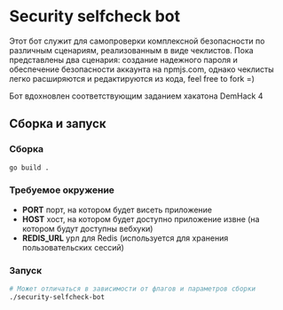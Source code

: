 # Security selfcheck bot

Этот бот служит для самопроверки комплексной безопасности по различным сценариям, реализованным в виде чеклистов. Пока представлены два сценария: создание надежного пароля и обеспечение безопасности аккаунта на npmjs.com, однако чеклисты легко расширяются и редактируются из кода, feel free to fork =)

Бот вдохновлен соответствующим заданием хакатона DemHack 4

## Сборка и запуск

### Сборка

```bash
go build .
```

### Требуемое окружение

- **PORT** порт, на котором будет висеть приложение
- **HOST** хост, на котором будет доступно приложение извне (на котором будут доступны вебхуки)
- **REDIS_URL** урл для Redis (используется для хранения пользовательских сессий)

### Запуск

```bash
# Может отличаться в зависимости от флагов и параметров сборки
./security-selfcheck-bot
```
